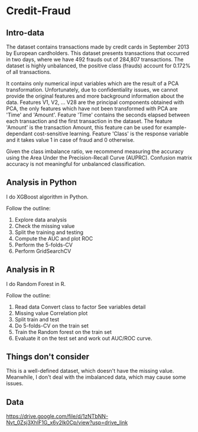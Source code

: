 # Credit-Fraud

## Intro-data
The dataset contains transactions made by credit cards in September 2013 by European cardholders.
This dataset presents transactions that occurred in two days, where we have 492 frauds out of 284,807 transactions. The dataset is highly unbalanced, the positive class (frauds) account for 0.172% of all transactions.

It contains only numerical input variables which are the result of a PCA transformation. Unfortunately, due to confidentiality issues, we cannot provide the original features and more background information about the data. Features V1, V2, … V28 are the principal components obtained with PCA, the only features which have not been transformed with PCA are 'Time' and 'Amount'. Feature 'Time' contains the seconds elapsed between each transaction and the first transaction in the dataset. The feature 'Amount' is the transaction Amount, this feature can be used for example-dependant cost-sensitive learning. Feature 'Class' is the response variable and it takes value 1 in case of fraud and 0 otherwise.

Given the class imbalance ratio, we recommend measuring the accuracy using the Area Under the Precision-Recall Curve (AUPRC). Confusion matrix accuracy is not meaningful for unbalanced classification.

## Analysis in Python
I do XGBoost algorithm in Python. 

Follow the outline: 

1. Explore data analysis
2. Check the missing value
3. Split the training and testing
4. Compute the AUC and plot ROC
5. Perform the 5-folds-CV
6. Perform GridSearchCV

## Analysis in R
I do Random Forest in R.

Follow the outline:

1. Read data  Convert class to factor See variables detail 
2. Missing value  Correlation plot 
3. Split train and test 
4. Do 5-folds-CV on the train set 
5. Train the Random forest on the train set
6. Evaluate it on the test set and work out AUC/ROC curve.

## Things don't consider
This is a well-defined dataset, which doesn't have the missing value. Meanwhile, I don't deal with the imbalanced data, which may cause some issues.
## Data
https://drive.google.com/file/d/1zNTbNN-Nvt_0Zsj3XhIF1G_x6v2Ik0Cp/view?usp=drive_link
